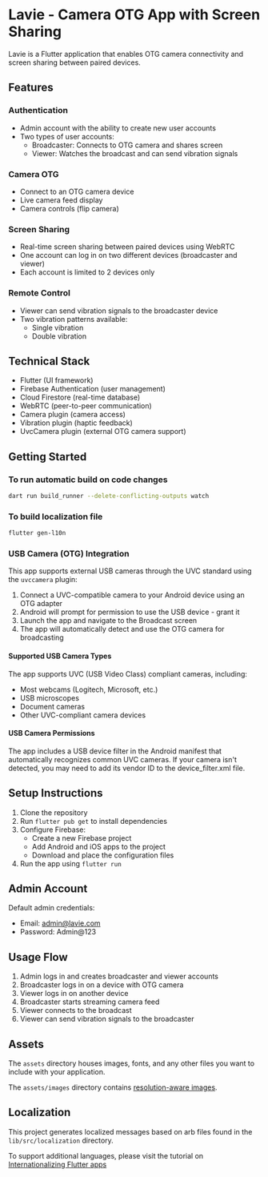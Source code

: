 # Lavie - Camera OTG App with Screen Sharing

Lavie is a Flutter application that enables OTG camera connectivity and screen sharing between paired devices.

## Features

### Authentication
- Admin account with the ability to create new user accounts
- Two types of user accounts:
  - Broadcaster: Connects to OTG camera and shares screen
  - Viewer: Watches the broadcast and can send vibration signals

### Camera OTG
- Connect to an OTG camera device
- Live camera feed display
- Camera controls (flip camera)

### Screen Sharing
- Real-time screen sharing between paired devices using WebRTC
- One account can log in on two different devices (broadcaster and viewer)
- Each account is limited to 2 devices only

### Remote Control
- Viewer can send vibration signals to the broadcaster device
- Two vibration patterns available:
  - Single vibration
  - Double vibration

## Technical Stack

- Flutter (UI framework)
- Firebase Authentication (user management)
- Cloud Firestore (real-time database)
- WebRTC (peer-to-peer communication)
- Camera plugin (camera access)
- Vibration plugin (haptic feedback)
- UvcCamera plugin (external OTG camera support)

## Getting Started

### To run automatic build on code changes

``` bash
dart run build_runner --delete-conflicting-outputs watch 
```

### To build localization file

``` bash
flutter gen-l10n
```

### USB Camera (OTG) Integration

This app supports external USB cameras through the UVC standard using the `uvccamera` plugin:

1. Connect a UVC-compatible camera to your Android device using an OTG adapter
2. Android will prompt for permission to use the USB device - grant it
3. Launch the app and navigate to the Broadcast screen
4. The app will automatically detect and use the OTG camera for broadcasting

#### Supported USB Camera Types

The app supports UVC (USB Video Class) compliant cameras, including:
- Most webcams (Logitech, Microsoft, etc.)
- USB microscopes
- Document cameras
- Other UVC-compliant camera devices

#### USB Camera Permissions

The app includes a USB device filter in the Android manifest that automatically recognizes common UVC cameras. If your camera isn't detected, you may need to add its vendor ID to the device_filter.xml file.

## Setup Instructions

1. Clone the repository
2. Run `flutter pub get` to install dependencies
3. Configure Firebase:
   - Create a new Firebase project
   - Add Android and iOS apps to the project
   - Download and place the configuration files
4. Run the app using `flutter run`

## Admin Account

Default admin credentials:
- Email: admin@lavie.com
- Password: Admin@123

## Usage Flow

1. Admin logs in and creates broadcaster and viewer accounts
2. Broadcaster logs in on a device with OTG camera
3. Viewer logs in on another device
4. Broadcaster starts streaming camera feed
5. Viewer connects to the broadcast
6. Viewer can send vibration signals to the broadcaster

## Assets

The `assets` directory houses images, fonts, and any other files you want to
include with your application.

The `assets/images` directory contains [resolution-aware
images](https://flutter.dev/docs/development/ui/assets-and-images#resolution-aware).

## Localization

This project generates localized messages based on arb files found in
the `lib/src/localization` directory.

To support additional languages, please visit the tutorial on
[Internationalizing Flutter
apps](https://flutter.dev/docs/development/accessibility-and-localization/internationalization)
